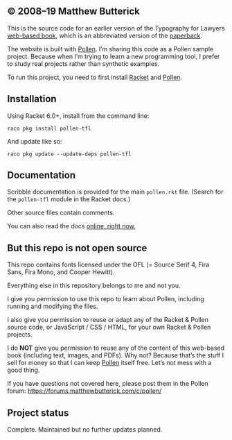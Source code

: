 ## © 2008–19 Matthew Butterick

This is the source code for an earlier version of the Typography for Lawyers [web-based book](http://typographyforlawyers.com), which is an abbreviated version of the [paperback](http://typo.la/oc).

The website is built with [Pollen](http://pollenpub.com). I’m sharing this code as a Pollen sample project. Because when I’m trying to learn a new programming tool, I prefer to study real projects rather than synthetic examples.

To run this project, you need to first install [Racket](https://github.com/racket/racket) and [Pollen](https://git.matthewbutterick.com/mbutterick/pollen).

## Installation

Using Racket 6.0+, install from the command line:

    raco pkg install pollen-tfl
    
And update like so:

    raco pkg update --update-deps pollen-tfl


## Documentation
    
Scribble documentation is provided for the main `pollen.rkt` file. (Search for the `pollen-tfl` module in the Racket docs.)

Other source files contain comments.

You can also read the docs [online, right now.](http://docs.racket-lang.org/pollen-tfl/)


## But this repo is not open source

This repo contains fonts licensed under the OFL (= Source Serif 4, Fira Sans, Fira Mono, and Cooper Hewitt).

Everything else in this repository belongs to me and not you.

I give you permission to use this repo to learn about Pollen, including running and modifying the files.

I also give you permission to reuse or adapt any of the Racket & Pollen source code, or JavaScript / CSS / HTML, for your own Racket & Pollen projects.

I do **NOT** give you permission to reuse any of the content of this web-based book (including text, images, and PDFs). Why not? Because that’s the stuff I sell for money so that I can keep [Pollen](http://pollenpub.com) itself free. Let’s not mess with a good thing.

If you have questions not covered here, please post them in the Pollen forum: https://forums.matthewbutterick.com/c/pollen/


## Project status

Complete. Maintained but no further updates planned.
